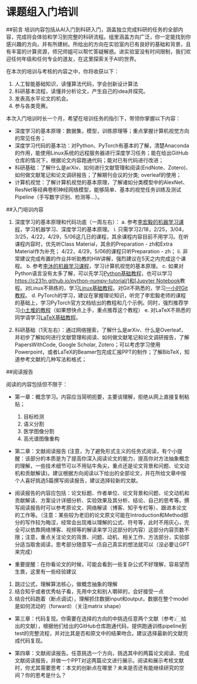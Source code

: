 # 课题组入门培训
##前言
培训内容包括从AI入门到科研入门，涵盖独立完成科研的任务的全部内容，完成将会体验和学习到完整的科研流程。组里涵盖方向广泛，你一定能找到你感兴趣的方向，并有所建树。所给出的方向在实验室内已有良好的基础和背景，且有丰富的计算资源，师兄师姐可以帮忙答疑解惑。进实验室没有时间限制，我们欢迎任何年级和任何专业的道友，在这里探索关于AI的世界。

在本次的培训与考核的内容之中，你将收获以下：
1. 人工智能基础知识，读懂算法代码，学会创新设计算法
2. 科研基本流程，读懂并分析论文，产生自己的idea并探究。
3. 发表高水平论文的机会。
4. 参与各类竞赛。

本次入门培训时长一个月，希望在培训任务的指引下，带领你掌握以下内容：
- 深度学习的基本原理：数据集，模型，训练原理等；重点掌握计算机视觉方向的常见任务；
- 深度学习代码的基本功：对Python、PyTorch有基本的了解，清楚Anaconda的作用，能使用Linux系统的远程服务器进行深度学习任务；能在给出GitHub仓库的情况下，根据论文内容跑通代码；能对已有代码进行改进；
- 科研基础：了解什么是arXiv、如何进行文献管理和阅读(EndNote、Zotero)、如何做文献笔记和论文调研报告；了解期刊会议的分类; overleaf的使用；
- 计算机视觉：了解计算机视觉的基本原理，了解诸如分类模型中的AlexNet、ResNet等经典卷积神经网络模型，能够简单、基本的视觉任务训练及测试Pipeline（手写数字识别、检测等...）。

##入门培训内容
1. 深度学习的基本原理和代码功底（一周左右）：
     a. 参考[李宏毅的机器学习课程](https://speech.ee.ntu.edu.tw/~hylee/ml/2022-spring.php)，学习机器学习、深度学习的基本原理。
          i. 只需学习2/18，2/25，3/04，3/25，4/22，4/29，5/06这几日的课程，其余课程内容目前不用学习。在听课程内容时，优先听Class Material，其余的Preparation - zh和Extra Material作为补充；                            4/22，4/29，5/06的课程只听Preparation - zh；
          ii. 非常建议完成布置的作业并听助教的HW讲解，强烈建议在5天之内完成这个课程。
     b. 参考[李沐的机器学习课程](https://space.bilibili.com/1567748478/lists?sid=358497)，学习计算机视觉的基本原理。
     c. 如果对Python语言没有太多了解，可以先学习[Python基础教程](https://www.bilibili.com/video/BV1wW411Y7ai/)，也可以学习[https://c231n.github.io/python-numpy-tutorial/]和[Jupyter Notebook](https://www.dataquest.io/blog/jupyter-notebook-tutorial/)教程。对Linux不熟练的，学习[Linux基础教程](https://www.bilibili.com/video/BV1zx411E7KH/)。对Git不熟悉的，学习[一小时Git教程](https://www.bilibili.com/video/BV1HM411377j/)。
     d. PyTorch的学习，建议在掌握理论知识，听完了李宏毅老师的课程的基础上，学习PyTorch官方文档给出的教程和几个示例。同时，强烈推荐学习[小土堆的教程](https://www.bilibili.com/video/BV1hE411t7RN/)（如果想快点上手，重点推荐这个教程）
     e. 对LaTeX不熟悉的同学请学习[LaTeX基础教程](https://www.bilibili.com/video/BV1Z24y157GM/)。

2. 科研基础（1天左右）：通过网络搜索，了解什么是arXiv、什么是Overleaf，并初步了解如何进行文献管理和阅读、如何做文献笔记和论文调研报告，了解PapersWithCode, Google Scholar, Zotero；可以考虑学习使用Powerpoint，或者LaTeX的Beamer包完成汇报PPT的制作；了解BibTeX，知道参考文献的几种写法和格式；

##阅读报告

阅读的内容包括但不限于：
  - 第一章：概念学习。内容应当简明扼要，主要谈理解，拒绝从网上直接复制粘贴；
    1. 目标检测
    2. 语义分割
    3. 医学图像分割
    4. 高光谱图像重构

 - 第二章：文献阅读报告 (注意，为了避免形式主义的任务式阅读，有个小提醒：该部分的本质是为了提高你深入阅读论文的能力，提高你对方法抽象概念的理解，一些技术细节可以不用钻牛角尖，重点还是论文背景和问题、论文动机和贡献解读)。建议根据方向阅读以下给出的全部论文，并在所给文章中按个人喜好挑选5篇撰写阅读报告，建议选择较新的文献。

 - 阅读报告的内容应包括：论文标题、作者单位、论文背景和问题、论文动机和贡献解读、方案设计详细分析、实验效果及其分析、结论、自己的思考等。撰写阅读报告时可以参考原论文、网络解读（博客、知乎专栏等）、跟进本论文的工作等。（注意：某些较为老旧的论文原文可能在Introduction和Method部分的写作较为晦涩，经常会出现难以理解的公式、符号等，此时不用灰心，完全可以依靠网络博客、视频等的解读来学习这部分的内容）这部分内容页数不限；注意，重点关注论文的背景、问题、动机、相关工作、方法部分，实验部分适当取舍阅读，思考部分随意写一点自己真实的想法就可以（没必要让GPT来完成）

 - 重要提醒：在你看论文的时候，可能会看到一些复杂公式不好理解，容易望而生畏，这里有一些经验建议
  1. 跳过公式，理解算法核心，做概念抽象的理解
  2. 结合知乎或者优秀帖子看，先用中文和别人嚼碎的，会好接受一点
  3. 结合代码跑着（断点调试），理解抓住数据input和output，数据在整个model是如何流动的（forward）（关注matrix shape）

- 第三章：代码复现。你需要在选择的方向的中挑选任意两个文献（参考👆🏻给出的文献），根据他们给出的GitHub仓库跑通代码，提供跑通训练pipeline到test的完整流程，并对比其是否和原文中的结果吻合。建议选择最新的文献完成代码复现。

- 第四章：文献阅读报告。任意挑选一个方向，挑选其中的两篇论文阅读、完成文献阅读报告，并做一个PPT对这两篇论文进行展示。阅读和展示考核文献时，你尤其需要思考：本文的创新点在哪里？未来是否还有能继续研究的空间？你的思考是什么？

